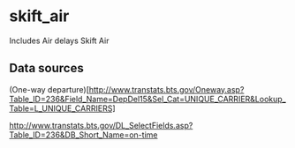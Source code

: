 skift_air
=========

Includes Air delays
Skift Air


## Data sources
 
(One-way departure)[http://www.transtats.bts.gov/Oneway.asp?Table_ID=236&Field_Name=DepDel15&Sel_Cat=UNIQUE_CARRIER&Lookup_Table=L_UNIQUE_CARRIERS]


http://www.transtats.bts.gov/DL_SelectFields.asp?Table_ID=236&DB_Short_Name=on-time

